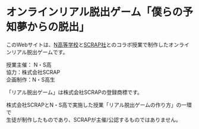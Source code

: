 # オンラインリアル脱出ゲーム「僕らの予知夢からの脱出」

このWebサイトは、[N高等学校](https://nnn.ed.jp/)と[SCRAP社](https://www.scrapmagazine.com/)とのコラボ授業で制作したオンラインリアル脱出ゲームです。

授業主催： N・S高  
協力：株式会社SCRAP  
企画制作：N・S高生  

「リアル脱出ゲーム」は株式会社SCRAPの登録商標です。  

株式会社SCRAPとN・S高で実施した授業「リアル脱出ゲームの作り方」の一環で  
生徒が制作したものであり、SCRAPが主催/公認するものではありません。  
